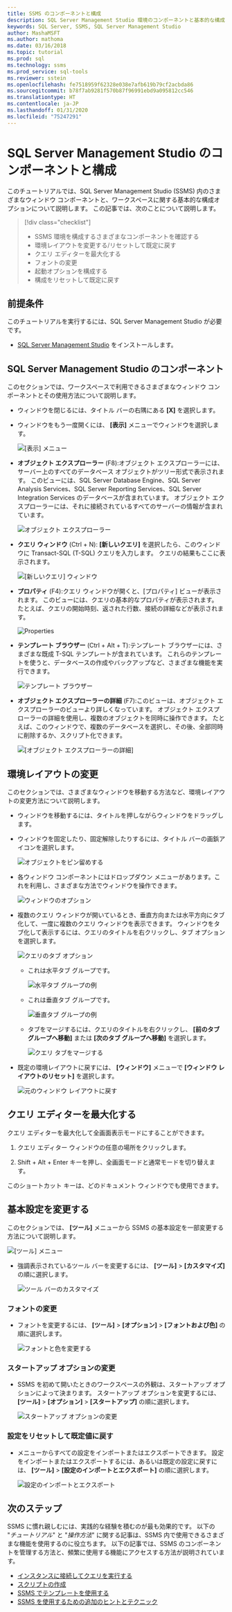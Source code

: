 ```yaml
---
title: SSMS のコンポーネントと構成
description: SQL Server Management Studio 環境のコンポーネントと基本的な構成オプションについて説明するチュートリアルです。
keywords: SQL Server, SSMS, SQL Server Management Studio
author: MashaMSFT
ms.author: mathoma
ms.date: 03/16/2018
ms.topic: tutorial
ms.prod: sql
ms.technology: ssms
ms.prod_service: sql-tools
ms.reviewer: sstein
ms.openlocfilehash: fe7518959f62328e038e7afb619b79cf2acbda86
ms.sourcegitcommit: b78f7ab9281f570b87f96991ebd9a095812cc546
ms.translationtype: HT
ms.contentlocale: ja-JP
ms.lasthandoff: 01/31/2020
ms.locfileid: "75247291"
---
```

# <a name="sql-server-management-studio-components-and-configuration"></a>SQL Server Management Studio のコンポーネントと構成

このチュートリアルでは、SQL Server Management Studio (SSMS) 内のさまざまなウィンドウ コンポーネントと、ワークスペースに関する基本的な構成オプションについて説明します。 この記事では、次のことについて説明します。 

> [!div class="checklist"]
> * SSMS 環境を構成するさまざまなコンポーネントを確認する
> * 環境レイアウトを変更する/リセットして既定に戻す
> * クエリ エディターを最大化する
> * フォントの変更
> * 起動オプションを構成する
> * 構成をリセットして既定に戻す

## <a name="prerequisites"></a>前提条件

このチュートリアルを実行するには、SQL Server Management Studio が必要です。  

* [SQL Server Management Studio](https://docs.microsoft.com/sql/ssms/download-sql-server-management-studio-ssms) をインストールします。

## <a name="sql-server-management-studio-components"></a>SQL Server Management Studio のコンポーネント

このセクションでは、ワークスペースで利用できるさまざまなウィンドウ コンポーネントとその使用方法について説明します。

* ウィンドウを閉じるには、タイトル バーの右隅にある **[X]** を選択します。
* ウィンドウをもう一度開くには、 **[表示]** メニューでウィンドウを選択します。

    ![[表示] メニュー](media/ssms-configuration/viewmenu.png)

* **オブジェクト エクスプローラー** (F8):オブジェクト エクスプローラーには、サーバー上のすべてのデータベース オブジェクトがツリー形式で表示されます。 このビューには、SQL Server Database Engine、SQL Server Analysis Services、SQL Server Reporting Services、SQL Server Integration Services のデータベースが含まれています。 オブジェクト エクスプローラーには、それに接続されているすべてのサーバーの情報が含まれています。 

    ![オブジェクト エクスプローラー](media/ssms-configuration/objectexplorer.png)
* **クエリ ウィンドウ** (Ctrl + N): **[新しいクエリ]** を選択したら、このウィンドウに Transact-SQL (T-SQL) クエリを入力します。 クエリの結果もここに表示されます。

    ![[新しいクエリ] ウィンドウ](media/ssms-configuration/newquery.png)

* **プロパティ** (F4):クエリ ウィンドウが開くと、[プロパティ] ビューが表示されます。 このビューには、クエリの基本的なプロパティが表示されます。 たとえば、クエリの開始時刻、返された行数、接続の詳細などが表示されます。  

    ![Properties](media/ssms-configuration/properties.png)

* **テンプレート ブラウザー** (Ctrl + Alt + T):テンプレート ブラウザーには、さまざまな既成 T-SQL テンプレートが含まれています。 これらのテンプレートを使うと、データベースの作成やバックアップなど、さまざまな機能を実行できます。 

    ![テンプレート ブラウザー](media/ssms-configuration/templates.png)

* **オブジェクト エクスプローラーの詳細** (F7):このビューは、オブジェクト エクスプローラーのビューより詳しくなっています。 オブジェクト エクスプローラーの詳細を使用し、複数のオブジェクトを同時に操作できます。 たとえば、このウィンドウで、複数のデータベースを選択し、その後、全部同時に削除するか、スクリプト化できます。 

    ![[オブジェクト エクスプローラーの詳細]](media/ssms-configuration/objectexplorerdetails.PNG) 

## <a name="change-the-environment-layout"></a>環境レイアウトの変更 

このセクションでは、さまざまなウィンドウを移動する方法など、環境レイアウトの変更方法について説明します。 

* ウィンドウを移動するには、タイトルを押しながらウィンドウをドラッグします。 
* ウィンドウを固定したり、固定解除したりするには、タイトル バーの画鋲アイコンを選択します。

    ![オブジェクトをピン留めする](media/ssms-configuration/pushpin.png)

* 各ウィンドウ コンポーネントにはドロップダウン メニューがあります。これを利用し、さまざまな方法でウィンドウを操作できます。 

    ![ウィンドウのオプション](media/ssms-configuration/windowoptions.png)

* 複数のクエリ ウィンドウが開いているとき、垂直方向または水平方向にタブ化して、一度に複数のクエリ ウィンドウを表示できます。 ウィンドウをタブ化して表示するには、クエリのタイトルを右クリックし、タブ オプションを選択します。

    ![クエリのタブ オプション](media/ssms-configuration/querytabbedoptions.png)

    * これは水平タブ グループです。

      ![水平タブ グループの例](media/ssms-configuration/horizontaltab.png)

    * これは垂直タブ グループです。

      ![垂直タブ グループの例](media/ssms-configuration/verticaltabgroup.png)

    * タブをマージするには、クエリのタイトルを右クリックし、 **[前のタブ グループへ移動]** または **[次のタブ グループへ移動]** を選択します。

      ![クエリ タブをマージする](media/ssms-configuration/mergetabgroups.png)

* 既定の環境レイアウトに戻すには、 **[ウィンドウ]** メニューで **[ウィンドウ レイアウトのリセット]** を選択します。

    ![元のウィンドウ レイアウトに戻す](media/ssms-configuration/resetwindowlayout.png)

## <a name="maximize-query-editor"></a>クエリ エディターを最大化する

クエリ エディターを最大化して全画面表示モードにすることができます。

1. クエリ エディター ウィンドウの任意の場所をクリックします。

2. Shift + Alt + Enter キーを押し、全画面モードと通常モードを切り替えます。 

このショートカット キーは、どのドキュメント ウィンドウでも使用できます。 

## <a name="change-basic-settings"></a>基本設定を変更する

このセクションでは、 **[ツール]** メニューから SSMS の基本設定を一部変更する方法について説明します。

  ![[ツール] メニュー](media/ssms-configuration/tools.png)

* 強調表示されているツール バーを変更するには、 **[ツール]**  >  **[カスタマイズ]** の順に選択します。

    ![ツール バーのカスタマイズ](media/ssms-configuration/toolbar.png)

### <a name="change-the-font"></a>フォントの変更

* フォントを変更するには、 **[ツール]**  >  **[オプション]**  >  **[フォントおよび色]** の順に選択します。

     ![フォントと色を変更する](media/ssms-configuration/fontsandcolors.png)

### <a name="change-startup-options"></a>スタートアップ オプションの変更

* SSMS を初めて開いたときのワークスペースの外観は、スタートアップ オプションによって決まります。 スタートアップ オプションを変更するには、 **[ツール]**  >  **[オプション]**  >  **[スタートアップ]** の順に選択します。

    ![スタートアップ オプションの変更](media/ssms-configuration/startup.png)

### <a name="reset-settings-to-the-default"></a>設定をリセットして既定値に戻す

* メニューからすべての設定をインポートまたはエクスポートできます。 設定をインポートまたはエクスポートするには、あるいは既定の設定に戻すには、 **[ツール]**  >  **[設定のインポートとエクスポート]** の順に選択します。 

    ![設定のインポートとエクスポート](media/ssms-configuration/settings.png)

## <a name="next-steps"></a>次のステップ

SSMS に慣れ親しむには、実践的な経験を積むのが最も効果的です。 以下の "*チュートリアル*" と "*操作方法*" に関する記事は、SSMS 内で使用できるさまざまな機能を使用するのに役立ちます。  以下の記事では、SSMS のコンポーネントを管理する方法と、頻繁に使用する機能にアクセスする方法が説明されています。

* [インスタンスに接続してクエリを実行する](connect-query-sql-server.md)
* [スクリプトの作成](scripting-ssms.md)
* [SSMS でテンプレートを使用する](../template/templates-ssms.md)
* [SSMS を使用するための追加のヒントとテクニック](ssms-tricks.md)